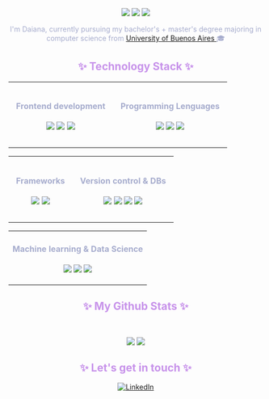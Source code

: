 <p align="center"> 
    <img src="https://badges.pufler.dev/visits/daianalonso/daianalonso?color=89ddff"/> 
    <img src="https://badges.pufler.dev/years/daianalonso?color=89ddff"/>
    <img src="https://badges.pufler.dev/repos/daianalonso?color=89ddff"/>
 <!---<img src="https://badges.pufler.dev/commits/monthly/daianalonso" / --->
</p>

<p align="center" style="color: a6accd">
  I'm Daiana, currently pursuing my bachelor's + master's degree majoring in computer science from <a href="https://www.dc.uba.ar/">University of Buenos Aires </a>🎓
</p>  

<h2 align="center" style="color: c792ea">✨ Technology Stack ✨</h2>

<table align="center">
    <tr>
      <td style=padding:15px>
        <h4 align="center" style="color: a6accd"> Frontend development</h4>
        <p align="center">
            <img src="https://img.shields.io/badge/-HTML5-E34F26?style=for-the-badge&logo=html5&logoColor=white"/>
            <img src="https://img.shields.io/badge/-CSS3-1572B6?style=for-the-badge&logo=css3"/>
            <img src="https://img.shields.io/badge/-Bootstrap-563D7C?style=for-the-badge&logo=bootstrap"/>
        </p>
      </td>
      <td style="padding: 15px">
        <h4 align="center" style="color: a6accd"> Programming Lenguages </h4>
        <p align="center">
            <img src ="https://img.shields.io/badge/Python-3776AB?style=for-the-badge&logo=python&logoColor=white"/>
            <img src="https://img.shields.io/badge/JavaScript-323330?style=for-the-badge&logo=javascript&logoColor=F7DF1E"/>
            <img src ="https://img.shields.io/badge/-C++-00599C?style=for-the-badge&logo=c"/>
        </p>
      </td>
    </tr>
  </table>

<table align="center">
    <tr>
        <td style="padding: 15px">
            <h4 align="center" style="color: a6accd"> Frameworks</h4>
            <p align ="center">
                <img src="https://img.shields.io/badge/Vue.js-35495E?style=for-the-badge&logo=vue.js&logoColor=4FC08D"/>
                <img src="https://img.shields.io/badge/Django-092E20?style=for-the-badge&logo=django&logoColor=white/"/>
            </p>
        </td>
        <td style="padding: 15px">            
            <h4 align="center" style="color: a6accd"> Version control & DBs</h4>
            <p align="center">
                <img src="https://img.shields.io/badge/-Git-black?style=for-the-badge&logo=git"/>
                <img src="https://img.shields.io/badge/github-%23121011.svg?style=for-the-badge&logo=github&logoColor=white"/>
                <img src="https://img.shields.io/badge/gitlab-%23181717.svg?style=for-the-badge&logo=gitlab&logoColor=white"/>
                <img src="https://img.shields.io/badge/-MySQL-black?style=for-the-badge&logo=mysql&logoColor=white"/>
            </p>
        </td>
    </tr>

</table>

<table align="center">
  <tr>
  <td>
    <h4 align="center" style="color: a6accd">Machine learning & Data Science</h4>
    <p align="center">
        <img src="https://img.shields.io/badge/numpy-%23013243.svg?style=for-the-badge&logo=numpy&logoColor=white" >
        <img src="https://img.shields.io/badge/pandas-%23150458.svg?style=for-the-badge&logo=pandas&logoColor=white" >
        <img src="https://img.shields.io/badge/scikit--learn-%23F7931E.svg?style=for-the-badge&logo=scikit-learn&logoColor=white" >
    </p>    
  </td>
</tr>
</table>



<h2 align="center" style="color: c792ea">✨ My Github Stats ✨</h2>
 
<br>

<p align = "center">
  <img  src = "https://github-readme-stats.vercel.app/api?username=daianalonso&show_icons=true&theme=material-palenight&line_height=27">
  <img src = "https://github-readme-stats.vercel.app/api/top-langs/?username=daianalonso&hide=html,css,java,shaderlab,kotlin,hlsl&theme=material-palenight">
</p>

<!--
<p align = "center">
 <img  src="https://github-readme-streak-stats.herokuapp.com/?user=daianalonso&show_icons=true&locale=en&layout=compact&theme=material-palenight&line_height=0" />
</p> 
-->


<!--- 
<p align = "center">
 <img src="https://activity-graph.herokuapp.com/graph?username=daianalonso&theme=material-palenight">
</p> --->

<h2 align="center" style="color: c792ea">✨ Let's get in touch ✨</h2>
<p align="center">
    <a href="https://www.linkedin.com/in/daianalonso/"><img alt="LinkedIn" src="https://img.shields.io/badge/LinkedIn-%230077B5.svg?&style=for-the-badge&logo=linkedin&logoColor=white"></a>
</p>
